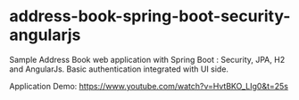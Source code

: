 # address-book-spring-boot-security-angularjs

Sample Address Book web application with Spring Boot : Security, JPA, H2 and AngularJs. Basic authentication integrated with UI side.

Application Demo: https://www.youtube.com/watch?v=HvtBKO_LIg0&t=25s
